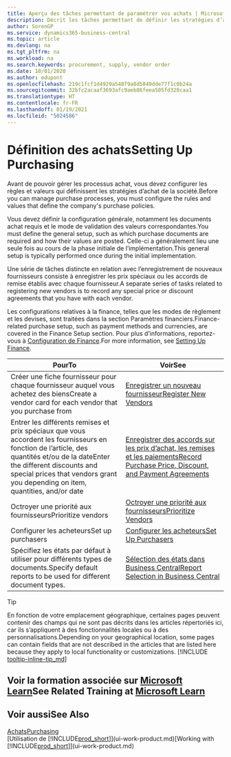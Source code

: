 ```yaml
---
title: Aperçu des tâches permettant de paramétrer vos achats | Microsoft Docs
description: Décrit les tâches permettant de définir les stratégies d’approvisionnement de votre société et de déterminer vos processus d’achat.
author: SorenGP
ms.service: dynamics365-business-central
ms.topic: article
ms.devlang: na
ms.tgt_pltfrm: na
ms.workload: na
ms.search.keywords: procurement, supply, vendor order
ms.date: 10/01/2020
ms.author: edupont
ms.openlocfilehash: 219c1fcf1d4929a548f9a8d5849dde77f1c0b24a
ms.sourcegitcommit: 32bfc2acaaf3693afc9aeb86feea505fd328caa1
ms.translationtype: HT
ms.contentlocale: fr-FR
ms.lasthandoff: 01/19/2021
ms.locfileid: "5024586"
---
```

# <a name="setting-up-purchasing"></a><span data-ttu-id="00d6f-103">Définition des achats</span><span class="sxs-lookup"><span data-stu-id="00d6f-103">Setting Up Purchasing</span></span>
<span data-ttu-id="00d6f-104">Avant de pouvoir gérer les processus achat, vous devez configurer les règles et valeurs qui définissent les stratégies d’achat de la société.</span><span class="sxs-lookup"><span data-stu-id="00d6f-104">Before you can manage purchase processes, you must configure the rules and values that define the company's purchase policies.</span></span>

<span data-ttu-id="00d6f-105">Vous devez définir la configuration générale, notamment les documents achat requis et le mode de validation des valeurs correspondantes.</span><span class="sxs-lookup"><span data-stu-id="00d6f-105">You must define the general setup, such as which purchase documents are required and how their values are posted.</span></span> <span data-ttu-id="00d6f-106">Celle-ci a généralement lieu une seule fois au cours de la phase initiale de l’implémentation.</span><span class="sxs-lookup"><span data-stu-id="00d6f-106">This general setup is typically performed once during the initial implementation.</span></span>

<span data-ttu-id="00d6f-107">Une série de tâches distincte en relation avec l’enregistrement de nouveaux fournisseurs consiste à enregistrer les prix spéciaux ou les accords de remise établis avec chaque fournisseur.</span><span class="sxs-lookup"><span data-stu-id="00d6f-107">A separate series of tasks related to registering new vendors is to record any special price or discount agreements that you have with each vendor.</span></span>

<span data-ttu-id="00d6f-108">Les configurations relatives à la finance, telles que les modes de règlement et les devises, sont traitées dans la section Paramètres financiers.</span><span class="sxs-lookup"><span data-stu-id="00d6f-108">Finance-related purchase setup, such as payment methods and currencies, are covered in the Finance Setup section.</span></span> <span data-ttu-id="00d6f-109">Pour plus d’informations, reportez-vous à [Configuration de Finance](finance-setup-finance.md).</span><span class="sxs-lookup"><span data-stu-id="00d6f-109">For more information, see [Setting Up Finance](finance-setup-finance.md).</span></span>

| <span data-ttu-id="00d6f-110">Pour</span><span class="sxs-lookup"><span data-stu-id="00d6f-110">To</span></span> | <span data-ttu-id="00d6f-111">Voir</span><span class="sxs-lookup"><span data-stu-id="00d6f-111">See</span></span> |
| --- | --- |
| <span data-ttu-id="00d6f-112">Créer une fiche fournisseur pour chaque fournisseur auquel vous achetez des biens</span><span class="sxs-lookup"><span data-stu-id="00d6f-112">Create a vendor card for each vendor that you purchase from</span></span>|[<span data-ttu-id="00d6f-113">Enregistrer un nouveau fournisseur</span><span class="sxs-lookup"><span data-stu-id="00d6f-113">Register New Vendors</span></span>](purchasing-how-register-new-vendors.md) |
| <span data-ttu-id="00d6f-114">Entrer les différents remises et prix spéciaux que vous accordent les fournisseurs en fonction de l’article, des quantités et/ou de la date</span><span class="sxs-lookup"><span data-stu-id="00d6f-114">Enter the different discounts and special prices that vendors grant you depending on item, quantities, and/or date</span></span> |[<span data-ttu-id="00d6f-115">Enregistrer des accords sur les prix d’achat, les remises et les paiements</span><span class="sxs-lookup"><span data-stu-id="00d6f-115">Record Purchase Price, Discount, and Payment Agreements</span></span>](purchasing-how-record-purchase-price-discount-payment-agreements.md) |
| <span data-ttu-id="00d6f-116">Octroyer une priorité aux fournisseurs</span><span class="sxs-lookup"><span data-stu-id="00d6f-116">Prioritize vendors</span></span> |[<span data-ttu-id="00d6f-117">Octroyer une priorité aux fournisseurs</span><span class="sxs-lookup"><span data-stu-id="00d6f-117">Prioritize Vendors</span></span>](purchasing-how-prioritize-vendors.md) |
| <span data-ttu-id="00d6f-118">Configurer les acheteurs</span><span class="sxs-lookup"><span data-stu-id="00d6f-118">Set up purchasers</span></span> |[<span data-ttu-id="00d6f-119">Configurer les acheteurs</span><span class="sxs-lookup"><span data-stu-id="00d6f-119">Set Up Purchasers</span></span>](purchasing-how-setup-purchasers.md) |
|<span data-ttu-id="00d6f-120">Spécifiez les états par défaut à utiliser pour différents types de documents.</span><span class="sxs-lookup"><span data-stu-id="00d6f-120">Specify default reports to be used for different document types.</span></span>|[<span data-ttu-id="00d6f-121">Sélection des états dans Business Central</span><span class="sxs-lookup"><span data-stu-id="00d6f-121">Report Selection in Business Central</span></span>](across-report-selections.md)|

> [!TIP]
> <span data-ttu-id="00d6f-122">En fonction de votre emplacement géographique, certaines pages peuvent contenir des champs qui ne sont pas décrits dans les articles répertoriés ici, car ils s’appliquent à des fonctionnalités locales ou à des personnalisations.</span><span class="sxs-lookup"><span data-stu-id="00d6f-122">Depending on your geographical location, some pages can contain fields that are not described in the articles that are listed here because they apply to local functionality or customizations.</span></span> [!INCLUDE [tooltip-inline-tip_md](includes/tooltip-inline-tip_md.md)]

## <a name="see-related-training-at-microsoft-learn"></a><span data-ttu-id="00d6f-123">Voir la formation associée sur [Microsoft Learn](/learn/paths/trade-get-started-dynamics-365-business-central/)</span><span class="sxs-lookup"><span data-stu-id="00d6f-123">See Related Training at [Microsoft Learn](/learn/paths/trade-get-started-dynamics-365-business-central/)</span></span>

## <a name="see-also"></a><span data-ttu-id="00d6f-124">Voir aussi</span><span class="sxs-lookup"><span data-stu-id="00d6f-124">See Also</span></span>

[<span data-ttu-id="00d6f-125">Achats</span><span class="sxs-lookup"><span data-stu-id="00d6f-125">Purchasing</span></span>](purchasing-manage-purchasing.md)  
<span data-ttu-id="00d6f-126">[Utilisation de [!INCLUDE[prod_short](includes/prod_short.md)]](ui-work-product.md)</span><span class="sxs-lookup"><span data-stu-id="00d6f-126">[Working with [!INCLUDE[prod_short](includes/prod_short.md)]](ui-work-product.md)</span></span>
